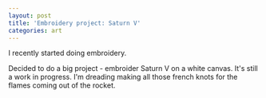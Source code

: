 ```yaml
---
layout: post
title: 'Embroidery project: Saturn V'
categories: art
---
```


I recently started doing embroidery.

Decided to do a big project - embroider Saturn V on a white canvas.
It's still a work in progress.
I'm dreading making all those french knots for the flames coming out of the rocket.

